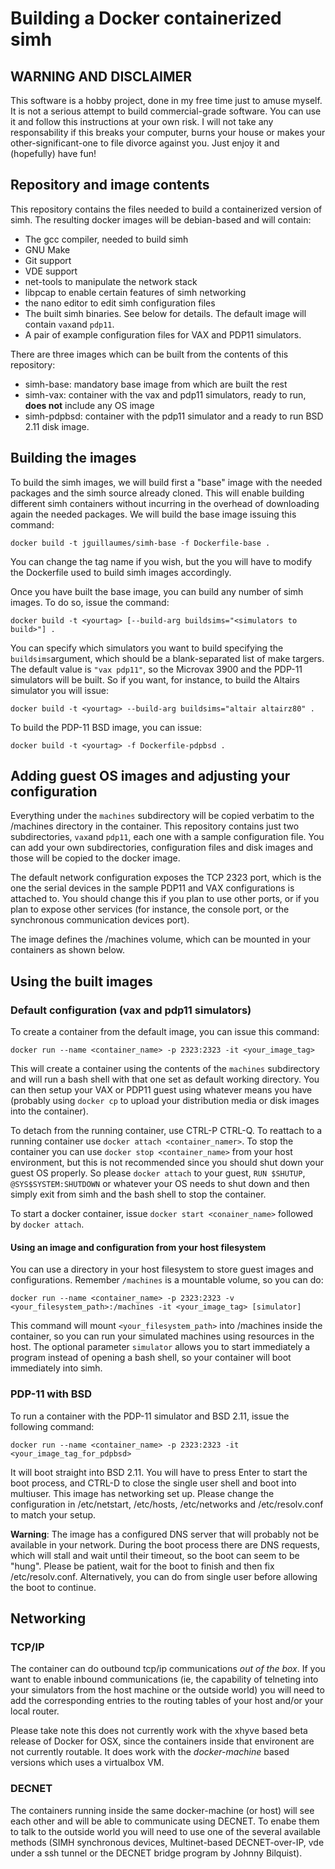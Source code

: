 # Building a Docker containerized simh

## WARNING AND DISCLAIMER

This software is a hobby project, done in my free time just to amuse myself. It is not a serious attempt to build commercial-grade software. You can use it and follow this instructions at your own risk. I will not take any responsability if this breaks your computer, burns your house or makes your other-significant-one to file divorce against you. Just enjoy it and (hopefully) have fun!

## Repository and image contents

This repository contains the files needed to build a containerized version of simh. The resulting docker images will be debian-based
and will contain:

- The gcc compiler, needed to build simh
- GNU Make
- Git support
- VDE support
- net-tools to manipulate the network stack
- libpcap to enable certain features of simh networking
- the nano editor to edit simh configuration files
- The built simh binaries. See below for details. The default image will contain ```vax```and ```pdp11```.
- A pair of example configuration files for VAX and PDP11 simulators.

There are three images which can be built from the contents of this repository:

- simh-base: mandatory base image from which are built the rest
- simh-vax: container with the vax and pdp11 simulators, ready to run, **does not** include any OS image
- simh-pdpbsd: container with the pdp11 simulator and a ready to run BSD 2.11 disk image.

## Building the images

To build the simh images, we will build first a "base" image with the needed packages and the simh source already cloned. 
This will enable building different simh containers without incurring in the overhead of downloading again the needed packages. 
We will build the base image issuing this command:
```
docker build -t jguillaumes/simh-base -f Dockerfile-base .
```

You can change the tag name if you wish, but the you will have to modify the Dockerfile used to build simh images accordingly.

Once you have built the base image, you can build any number of simh images. To do so, issue the command:

```
docker build -t <yourtag> [--build-arg buildsims="<simulators to build>"] .
```

You can specify which simulators you want to build specifying the ```buildsims```argument, which should be a blank-separated list of
make targers. The default value is ```"vax pdp11"```, so the Microvax 3900 and the PDP-11 simulators will be built. So if you want, for instance,  to
build the Altairs simulator you will issue:

```
docker build -t <yourtag> --build-arg buildsims="altair altairz80" .
```

To build the PDP-11 BSD image, you can issue:

```
docker build -t <yourtag> -f Dockerfile-pdpbsd .
```

## Adding guest OS images and adjusting your configuration

Everything under the ```machines``` subdirectory will be copied verbatim to the /machines directory in the container. This repository 
contains just two subdirectories, ```vax```and ```pdp11```, each one with a sample configuration file. You can add your own subdirectories,
configuration files and disk images and those will be copied to the docker image.

The default network configuration exposes the TCP 2323 port, which is the one the serial devices in the sample PDP11 and VAX configurations
is attached to. You should change this if you plan to use other ports, or if you plan to expose other services (for instance,
the console port, or the synchronous communication devices port).

The image defines the /machines volume, which can be mounted in your containers as shown below.

## Using the built images

### Default configuration (vax and pdp11 simulators)

To create a container from the default image, you can issue this command:

```
docker run --name <container_name> -p 2323:2323 -it <your_image_tag>
```
This will create a container using the contents of the ```machines``` subdirectory and will run a bash shell with that one set as
default working directory. You can then setup your VAX or PDP11 guest using whatever means you have (probably using ```docker cp``` 
to upload your distribution media or disk images into the container). 

To detach from the running container, use CTRL-P CTRL-Q. To reattach to a running container use ```docker attach <container_namer>```. To stop the container you can use ```docker stop <container_name>``` from your host environment, but this is not recommended since you should shut down your guest OS properly. So please ```docker attach``` to your guest, ```RUN $SHUTUP```, ```@SYS$SYSTEM:SHUTDOWN```  or whatever your OS needs to shut down and then simply exit from simh and the bash shell to stop the container.

To start a docker container, issue ```docker start <conainer_name>``` followed by ```docker attach```. 

#### Using an image and configuration from your host filesystem

You can use a directory in your host filesystem to store guest images and configurations. Remember ```/machines``` is a mountable volume, so you can do:

```
docker run --name <container_name> -p 2323:2323 -v <your_filesystem_path>:/machines -it <your_image_tag> [simulator]
```

This command will mount ```<your_filesystem_path>``` into /machines inside the container, so you can run your simulated machines using resources in the host. The optional parameter ```simulator``` allows you to start immediately a program instead of opening a bash shell,
so your container will boot immediately into simh.

### PDP-11 with BSD

To run a container with the PDP-11 simulator and BSD 2.11, issue the following command:

```
docker run --name <container_name> -p 2323:2323 -it <your_image_tag_for_pdpbsd>
```
It will boot straight into BSD 2.11. You will have to press Enter to start the boot process, and CTRL-D to close the single user shell and boot into multiuser. This image has networking set up. Please change the configuration in /etc/netstart, /etc/hosts, /etc/networks and /etc/resolv.conf to match your setup.

**Warning**: The image has a configured DNS server that will probably not be available in your network. During the boot process there are DNS requests, which will stall and wait until their timeout, so the boot can seem to be "hung". Please be patient, wait for the boot to finish and then fix /etc/resolv.conf. Alternatively, you can do from single user before allowing the boot to continue.


## Networking

### TCP/IP

The container can do outbound tcp/ip communications _out of the box_. If you want to enable inbound communications (ie, the capability of telneting into your simulators from the host machine or the outside world) you will need to add the corresponding entries to the routing tables of your host and/or your local router.

Please take note this does not currently work with the xhyve based beta release of Docker for OSX, since the containers inside that environent are not currently routable. It does work with the _docker-machine_ based versions which uses a virtualbox VM.

### DECNET

The containers running inside the same docker-machine (or host) will see each other and will be able to communicate using DECNET. To enabe them to talk to the outside world you will need to use one of the several available methods (SIMH synchronous devices, Multinet-based DECNET-over-IP, vde under a ssh tunnel or the DECNET bridge program by Johnny Bilquist).





